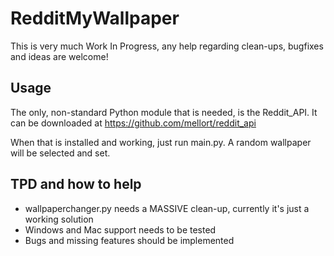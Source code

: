 RedditMyWallpaper
=================

This is very much Work In Progress, any help regarding clean-ups, bugfixes and ideas are welcome!

## Usage

The only, non-standard Python module that is needed, is the Reddit\_API. It can be downloaded at https://github.com/mellort/reddit_api

When that is installed and working, just run main.py.
A random wallpaper will be selected and set.

## TPD and how to help

* wallpaperchanger.py needs a MASSIVE clean-up, currently it's just a working solution
* Windows and Mac support needs to be tested
* Bugs and missing features should be implemented

